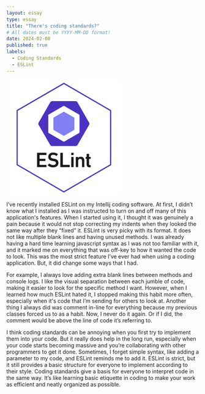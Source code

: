 ```yaml
---
layout: essay
type: essay
title: "There's coding standards?"
# All dates must be YYYY-MM-DD format!
date: 2024-02-08
published: true
labels:
  - Coding Standards
  - ESLint
---
```


<img src="../img/eslint.png" width="300px">

I’ve recently installed ESLint on my Intellij coding software. At first, I didn’t know what I installed as I was instructed to turn on and off many of this application's features. When I started using it, I thought it was genuinely a pain because it would not stop correcting my indents when they looked the same way after they “fixed” it. ESLint is very picky with its format. It does not like multiple blank lines and having unused methods. I was already having a hard time learning javascript syntax as I was not too familiar with it, and it marked me on everything that was off-key to how it wanted the code to look. This was the most strict feature I’ve ever had when using a coding application. But, it did change some ways that I had.


For example, I always love adding extra blank lines between methods and console logs. I like the visual separation between each jumble of code, making it easier to look for the specific method I want. However, when I learned how much ESLint hated it, I stopped making this habit more often, especially when it's code that I’m sending for others to look at. Another thing I always did was comment in-line for everything because my previous classes forced us to as a habit. Now, I never do it again. Or if I did, the comment would be above the line of code it’s referring to. 

I think coding standards can be annoying when you first try to implement them into your code. But it really does help in the long run, especially when your code starts becoming massive and you’re collaborating with other programmers to get it done. Sometimes, I forget simple syntax, like adding a parameter to my code, and ESLint reminds me to add it. ESLint is strict, but it still provides a basic structure for everyone to implement according to their style. Coding standards give a basis for everyone to interpret code in the same way. It’s like learning basic etiquette in coding to make your work as efficient and neatly organized as possible. 
